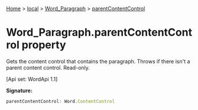 [Home](./index) &gt; [local](local.md) &gt; [Word\_Paragraph](local.word_paragraph.md) &gt; [parentContentControl](local.word_paragraph.parentcontentcontrol.md)

# Word\_Paragraph.parentContentControl property

Gets the content control that contains the paragraph. Throws if there isn't a parent content control. Read-only. 

 \[Api set: WordApi 1.1\]

**Signature:**
```javascript
parentContentControl: Word.ContentControl
```
